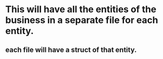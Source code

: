 # This will have all the entities of the business in a separate file for each entity.
## each file will have a struct of that entity.
